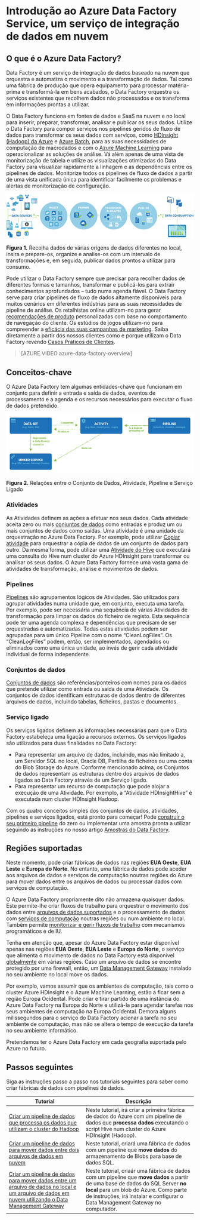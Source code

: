 <properties 
    pageTitle="O que é o Data Factory? Serviço de integração de dados | Microsoft Azure" 
    description="Saiba o que o Azure Data Factory é: um serviço de integração de dados em nuvem que orquestra e automatiza o movimento e a transformação de dados." 
    keywords="data integration, cloud data integration, what is azure data factory"
    services="data-factory" 
    documentationCenter="" 
    authors="spelluru" 
    manager="jhubbard" 
    editor="monicar"/>

<tags 
    ms.service="data-factory" 
    ms.workload="data-services" 
    ms.tgt_pltfrm="na" 
    ms.devlang="na" 
    ms.topic="get-started-article" 
    ms.date="07/12/2016" 
    ms.author="spelluru"/>

# Introdução ao Azure Data Factory Service, um serviço de integração de dados em nuvem

## O que é o Azure Data Factory? 
Data Factory é um serviço de integração de dados baseado na nuvem que orquestra e automatiza o movimento e a transformação de dados. Tal como uma fábrica de produção que opera equipamento para processar matéria-prima e transformá-la em bens acabados, o Data Factory orquestra os serviços existentes que recolhem dados não processados e os transforma em informações prontas a utilizar. 

O Data Factory funciona em fontes de dados e SaaS na nuvem e no local para inserir, preparar, transformar, analisar e publicar os seus dados.  Utilize o Data Factory para compor serviços nos pipelines geridos de fluxo de dados para transformar os seus dados com serviços, como [HDInsight (Hadoop) da Azure](http://azure.microsoft.com/documentation/services/hdinsight/) e [Azure Batch](https://azure.microsoft.com/documentation/services/batch/), para as suas necessidades de computação de macrodados e com o [Azure Machine Learning](https://azure.microsoft.com/documentation/services/machine-learning/) para operacionalizar as soluções de análise.  Vá além apenas de uma vista de monitorização de tabela e utilize as visualizações otimizadas do Data Factory para visualizar rapidamente a linhagem e as dependências entre os pipelines de dados. Monitorize todos os pipelines de fluxo de dados a partir de uma vista unificada única para identificar facilmente os problemas e alertas de monitorização de configuração.

![Diagrama: descrição geral do Data Factory Overview, um serviço de integração de dados](./media/data-factory-introduction/what-is-azure-data-factory.png)

**Figura 1.** Recolha dados de várias origens de dados diferentes no local, insira e prepare-os, organize e analise-os com um intervalo de transformações e, em seguida, publicar dados prontos a utilizar para consumo.

Pode utilizar o Data Factory sempre que precisar para recolher dados de diferentes formas e tamanhos, transformar e publicá-los para extrair conhecimentos aprofundados – tudo numa agenda fiável. O Data Factory serve para criar pipelines de fluxo de dados altamente disponíveis para muitos cenários em diferentes indústrias para as suas necessidades de pipeline de análise.  Os retalhistas online utilizam-no para gerar [recomendações de produto](data-factory-product-reco-usecase.md) personalizadas com base no comportamento de navegação do cliente. Os estúdios de jogos utilizam-no para compreender a [eficácia das suas campanhas de marketing](data-factory-customer-profiling-usecase.md). Saiba diretamente a partir dos nossos clientes como e porque utilizam o Data Factory revendo [Casos Práticos de Clientes](data-factory-customer-case-studies.md). 

> [AZURE.VIDEO azure-data-factory-overview]

## Conceitos-chave

O Azure Data Factory tem algumas entidades-chave que funcionam em conjunto para definir a entrada e saída de dados, eventos de processamento e a agenda e os recursos necessários para executar o fluxo de dados pretendido.

![Diagrama: Data Factory, um serviço de integração de dados em nuvem – Conceitos Chave](./media/data-factory-introduction/data-integration-service-key-concepts.png)

**Figura 2.** Relações entre o Conjunto de Dados, Atividade, Pipeline e Serviço Ligado


### Atividades
As Atividades definem as ações a efetuar nos seus dados. Cada atividade aceita zero ou mais [conjuntos de dados](data-factory-create-datasets.md) como entradas e produz um ou mais conjuntos de dados como saídas. Uma atividade é uma unidade da orquestração no Azure Data Factory. Por exemplo, pode utilizar [Copiar atividade](data-factory-data-movement-activities.md) para orquestrar a cópia de dados de um conjunto de dados para outro. Da mesma forma, pode utilizar uma [Atividade do Hive](data-factory-data-transformation-activities.md) que executará uma consulta do Hive num cluster do Azure HDInsight para transformar ou analisar os seus dados. O Azure Data Factory fornece uma vasta gama de atividades de transformação, análise e movimentos de dados. 

### Pipelines
[Pipelines](data-factory-create-pipelines.md) são agrupamentos lógicos de Atividades. São utilizados para agrupar atividades numa unidade que, em conjunto, executa uma tarefa. Por exemplo, pode ser necessária uma sequência de várias Atividades de transformação para limpar os dados do ficheiro de registo.  Esta sequência pode ter uma agenda complexa e dependências que precisam de ser orquestradas e automatizadas. Todas estas atividades podem ser agrupadas para um único Pipeline com o nome “CleanLogFiles”.  Os “CleanLogFiles” podem, então, ser implementados, agendados ou eliminados como uma única unidade, ao invés de gerir cada atividade individual de forma independente.

### Conjuntos de dados
[Conjuntos de dados](data-factory-create-datasets.md) são referências/ponteiros com nomes para os dados que pretende utilizar como entrada ou saída de uma Atividade. Os conjuntos de dados identificam estruturas de dados dentro de diferentes arquivos de dados, incluindo tabelas, ficheiros, pastas e documentos.

### Serviço ligado
Os serviços ligados definem as informações necessárias para que o Data Factory estabeleça uma ligação a recursos externos.  Os serviços ligados são utilizados para duas finalidades no Data Factory:

- Para representar um arquivo de dados, incluindo, mas não limitado a, um Servidor SQL no local, Oracle DB, Partilha de ficheiros ou uma conta do Blob Storage do Azure.   Conforme mencionado acima, os Conjuntos de dados representam as estruturas dentro dos arquivos de dados ligados ao Data Factory através de um Serviço ligado.
- Para representar um recurso de computação que pode alojar a execução de uma Atividade.  Por exemplo, a “Atividade HDInsightHive” é executada num cluster HDInsight Hadoop.

Com os quatro conceitos simples dos conjuntos de dados, atividades, pipelines e serviços ligados, está pronto para começar!  Pode [construir o seu primeiro pipeline](data-factory-build-your-first-pipeline.md) do zero ou implementar uma amostra pronta a utilizar seguindo as instruções no nosso artigo [Amostras do Data Factory](data-factory-samples.md). 

## Regiões suportadas
Neste momento, pode criar fábricas de dados nas regiões **EUA Oeste**, **EUA Leste** e **Europa do Norte**. No entanto, uma fábrica de dados pode aceder aos arquivos de dados e serviços de computação noutras regiões do Azure para mover dados entre os arquivos de dados ou processar dados com serviços de computação. 

O Azure Data Factory propriamente dito não armazena quaisquer dados. Este permite-lhe criar fluxos de trabalho para orquestrar o movimento dos dados entre [arquivos de dados suportados](data-factory-data-movement-activities.md#supported-data-stores) e o processamento de dados com [serviços de computação](data-factory-compute-linked-services.md) noutras regiões ou num ambiente no local. Também permite [monitorizar e gerir fluxos de trabalho](data-factory-monitor-manage-pipelines.md) com mecanismos programáticos e de IU. 

Tenha em atenção que, apesar do Azure Data Factory estar disponível apenas nas regiões **EUA Oeste**, **EUA Leste** e **Europa do Norte**, o serviço que alimenta o movimento de dados no Data Factory está disponível [globalmente](data-factory-data-movement-activities.md#global) em várias regiões. Caso um arquivo de dados se encontre protegido por uma firewall, então, um [Data Management Gateway](data-factory-move-data-between-onprem-and-cloud.md) instalado no seu ambiente no local move os dados. 

Por exemplo, vamos assumir que os ambientes de computação, tais como o cluster Azure HDInsight e o Azure Machine Learning, estão a ficar sem a região Europa Ocidental. Pode criar e tirar partido de uma instância do Azure Data Factory na Europa do Norte e utilizá-la para agendar tarefas nos seus ambientes de computação na Europa Ocidental. Demora alguns milissegundos para o serviço do Data Factory acionar a tarefa no seu ambiente de computação, mas não se altera o tempo de execução da tarefa no seu ambiente informático.

Pretendemos ter o Azure Data Factory em cada geografia suportada pelo Azure no futuro.
  
## Passos seguintes
Siga as instruções passo a passo nos tutoriais seguintes para saber como criar fábricas de dados com pipelines de dados. 

Tutorial | Descrição
-------- | -----------
[Criar um pipeline de dados que processa os dados que utilizam o cluster do Hadoop](data-factory-build-your-first-pipeline.md) | Neste tutorial, irá criar a primeira fábrica de dados do Azure com um pipeline de dados que **processa dados** executando o script Hive num cluster do Azure HDInsight (Hadoop). |
[Criar um pipeline de dados para mover dados entre dois arquivos de dados em nuvem](data-factory-copy-data-from-azure-blob-storage-to-sql-database.md) | Neste tutorial, criará uma fábrica de dados com um pipeline que **move dados** do armazenamento de Blobs para base de dados SQL.
[Criar um pipeline de dados para mover dados entre um arquivo de dados no local e um arquivo de dados em nuvem utilizando o Data Management Gateway](data-factory-move-data-between-onprem-and-cloud.md) |  Neste tutorial, criaár uma fábrica de dados com um pipeline que **move dados** a partir de uma base de dados do SQL Server **no local** para um blob do Azure. Como parte de instruções, irá instalar e configurar o Data Management Gateway no computador. 


<!--HONumber=Aug16_HO1-->


